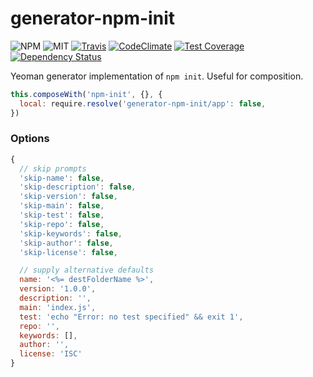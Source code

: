 # generator-npm-init

![NPM](https://img.shields.io/npm/v/generator-npm-init.svg)
![MIT](https://img.shields.io/npm/l/generator-npm-init.svg)
[![Travis](https://img.shields.io/travis/caseyWebb/generator-npm-init.svg)](https://travis-ci.org/caseyWebb/generator-npm-init)
[![CodeClimate](https://img.shields.io/codeclimate/github/caseyWebb/generator-npm-init.svg)](https://codeclimate.com/github/caseyWebb/generator-npm-init)
[![Test Coverage](https://img.shields.io/codeclimate/coverage/github/caseyWebb/generator-npm-init.svg)](https://codeclimate.com/github/caseyWebb/generator-npm-init/coverage)
[![Dependency Status](https://img.shields.io/david/caseyWebb/generator-npm-init.svg)](https://david-dm.org/caseyWebb/generator-npm-init)

Yeoman generator implementation of `npm init`. Useful for composition.

```javascript
this.composeWith('npm-init', {}, {
  local: require.resolve('generator-npm-init/app': false,
})
```

### Options

```javascript
{
  // skip prompts
  'skip-name': false,
  'skip-description': false,
  'skip-version': false,
  'skip-main': false,
  'skip-test': false,
  'skip-repo': false,
  'skip-keywords': false,
  'skip-author': false,
  'skip-license': false,

  // supply alternative defaults
  name: '<%= destFolderName %>',
  version: '1.0.0',
  description: '',
  main: 'index.js',
  test: 'echo "Error: no test specified" && exit 1',
  repo: '',
  keywords: [],
  author: '',
  license: 'ISC'
}
```
